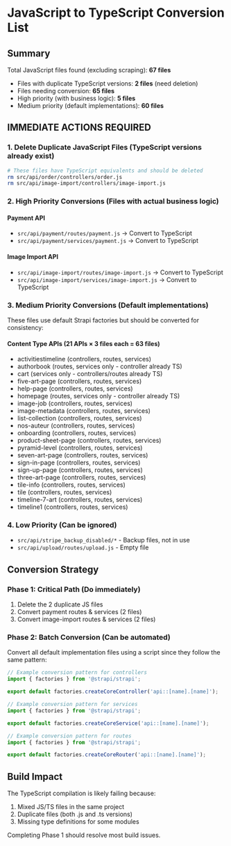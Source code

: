 # JavaScript to TypeScript Conversion List

## Summary

Total JavaScript files found (excluding scraping): **67 files**
- Files with duplicate TypeScript versions: **2 files** (need deletion)
- Files needing conversion: **65 files**
- High priority (with business logic): **5 files**
- Medium priority (default implementations): **60 files**

## IMMEDIATE ACTIONS REQUIRED

### 1. Delete Duplicate JavaScript Files (TypeScript versions already exist)
```bash
# These files have TypeScript equivalents and should be deleted
rm src/api/order/controllers/order.js
rm src/api/image-import/controllers/image-import.js
```

### 2. High Priority Conversions (Files with actual business logic)

#### Payment API
- `src/api/payment/routes/payment.js` → Convert to TypeScript
- `src/api/payment/services/payment.js` → Convert to TypeScript
  
#### Image Import API  
- `src/api/image-import/routes/image-import.js` → Convert to TypeScript
- `src/api/image-import/services/image-import.js` → Convert to TypeScript

### 3. Medium Priority Conversions (Default implementations)

These files use default Strapi factories but should be converted for consistency:

#### Content Type APIs (21 APIs × 3 files each = 63 files)
- activitiestimeline (controllers, routes, services)
- authorbook (routes, services only - controller already TS)
- cart (services only - controllers/routes already TS)
- five-art-page (controllers, routes, services)
- help-page (controllers, routes, services)
- homepage (routes, services only - controller already TS)
- image-job (controllers, routes, services)
- image-metadata (controllers, routes, services)
- list-collection (controllers, routes, services)
- nos-auteur (controllers, routes, services)
- onboarding (controllers, routes, services)
- product-sheet-page (controllers, routes, services)
- pyramid-level (controllers, routes, services)
- seven-art-page (controllers, routes, services)
- sign-in-page (controllers, routes, services)
- sign-up-page (controllers, routes, services)
- three-art-page (controllers, routes, services)
- tile-info (controllers, routes, services)
- tile (controllers, routes, services)
- timeline-7-art (controllers, routes, services)
- timeline1 (controllers, routes, services)

### 4. Low Priority (Can be ignored)
- `src/api/stripe_backup_disabled/*` - Backup files, not in use
- `src/api/upload/routes/upload.js` - Empty file

## Conversion Strategy

### Phase 1: Critical Path (Do immediately)
1. Delete the 2 duplicate JS files
2. Convert payment routes & services (2 files)
3. Convert image-import routes & services (2 files)

### Phase 2: Batch Conversion (Can be automated)
Convert all default implementation files using a script since they follow the same pattern:

```typescript
// Example conversion pattern for controllers
import { factories } from '@strapi/strapi';

export default factories.createCoreController('api::[name].[name]');
```

```typescript
// Example conversion pattern for services
import { factories } from '@strapi/strapi';

export default factories.createCoreService('api::[name].[name]');
```

```typescript
// Example conversion pattern for routes
import { factories } from '@strapi/strapi';

export default factories.createCoreRouter('api::[name].[name]');
```

## Build Impact

The TypeScript compilation is likely failing because:
1. Mixed JS/TS files in the same project
2. Duplicate files (both .js and .ts versions)
3. Missing type definitions for some modules

Completing Phase 1 should resolve most build issues.